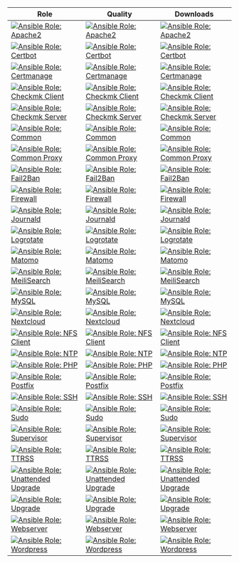 | Role | Quality | Downloads |
| --- | --- | --- |
| [![Ansible Role: Apache2](https://img.shields.io/ansible/role/55128?style=flat-square)](https://galaxy.ansible.com/thorian93/apache2) | [![Ansible Role: Apache2](https://img.shields.io/ansible/quality/55128?style=flat-square)](https://galaxy.ansible.com/thorian93/apache2) | [![Ansible Role: Apache2](https://img.shields.io/ansible/role/d/55128?style=flat-square)](https://galaxy.ansible.com/thorian93/apache2) |
| [![Ansible Role: Certbot](https://img.shields.io/ansible/role/55129?style=flat-square)](https://galaxy.ansible.com/thorian93/certbot) | [![Ansible Role: Certbot](https://img.shields.io/ansible/quality/55129?style=flat-square)](https://galaxy.ansible.com/thorian93/certbot) | [![Ansible Role: Certbot](https://img.shields.io/ansible/role/d/55129?style=flat-square)](https://galaxy.ansible.com/thorian93/certbot) |
| [![Ansible Role: Certmanage](https://img.shields.io/ansible/role/55130?style=flat-square)](https://galaxy.ansible.com/thorian93/certmanage) | [![Ansible Role: Certmanage](https://img.shields.io/ansible/quality/55130?style=flat-square)](https://galaxy.ansible.com/thorian93/certmanage) | [![Ansible Role: Certmanage](https://img.shields.io/ansible/role/d/55130?style=flat-square)](https://galaxy.ansible.com/thorian93/certmanage) |
| [![Ansible Role: Checkmk Client](https://img.shields.io/ansible/role/55241?style=flat-square)](https://galaxy.ansible.com/thorian93/checkmk_client) | [![Ansible Role: Checkmk Client](https://img.shields.io/ansible/quality/55241?style=flat-square)](https://galaxy.ansible.com/thorian93/checkmk_client) | [![Ansible Role: Checkmk Client](https://img.shields.io/ansible/role/d/55241?style=flat-square)](https://galaxy.ansible.com/thorian93/checkmk_client) |
| [![Ansible Role: Checkmk Server](https://img.shields.io/ansible/role/55242?style=flat-square)](https://galaxy.ansible.com/thorian93/checkmk_server) | [![Ansible Role: Checkmk Server](https://img.shields.io/ansible/quality/55242?style=flat-square)](https://galaxy.ansible.com/thorian93/checkmk_server) | [![Ansible Role: Checkmk Server](https://img.shields.io/ansible/role/d/55242?style=flat-square)](https://galaxy.ansible.com/thorian93/checkmk_server) |
| [![Ansible Role: Common](https://img.shields.io/ansible/role/55131?style=flat-square)](https://galaxy.ansible.com/thorian93/common) | [![Ansible Role: Common](https://img.shields.io/ansible/quality/55131?style=flat-square)](https://galaxy.ansible.com/thorian93/common) | [![Ansible Role: Common](https://img.shields.io/ansible/role/d/55131?style=flat-square)](https://galaxy.ansible.com/thorian93/common) |
| [![Ansible Role: Common Proxy](https://img.shields.io/ansible/role/55132?style=flat-square)](https://galaxy.ansible.com/thorian93/proxy) | [![Ansible Role: Common Proxy](https://img.shields.io/ansible/quality/55132?style=flat-square)](https://galaxy.ansible.com/thorian93/proxy) | [![Ansible Role: Common Proxy](https://img.shields.io/ansible/role/d/55132?style=flat-square)](https://galaxy.ansible.com/thorian93/proxy) |
| [![Ansible Role: Fail2Ban](https://img.shields.io/ansible/role/55133?style=flat-square)](https://galaxy.ansible.com/thorian93/fail2ban) | [![Ansible Role: Fail2Ban](https://img.shields.io/ansible/quality/55133?style=flat-square)](https://galaxy.ansible.com/thorian93/fail2ban) | [![Ansible Role: Fail2Ban](https://img.shields.io/ansible/role/d/55133?style=flat-square)](https://galaxy.ansible.com/thorian93/fail2ban) |
| [![Ansible Role: Firewall](https://img.shields.io/ansible/role/55134?style=flat-square)](https://galaxy.ansible.com/thorian93/firewall) | [![Ansible Role: Firewall](https://img.shields.io/ansible/quality/55134?style=flat-square)](https://galaxy.ansible.com/thorian93/firewall) | [![Ansible Role: Firewall](https://img.shields.io/ansible/role/d/55134?style=flat-square)](https://galaxy.ansible.com/thorian93/firewall) |
| [![Ansible Role: Journald](https://img.shields.io/ansible/role/55135?style=flat-square)](https://galaxy.ansible.com/thorian93/journald) | [![Ansible Role: Journald](https://img.shields.io/ansible/quality/55135?style=flat-square)](https://galaxy.ansible.com/thorian93/journald) | [![Ansible Role: Journald](https://img.shields.io/ansible/role/d/55135?style=flat-square)](https://galaxy.ansible.com/thorian93/journald) |
| [![Ansible Role: Logrotate](https://img.shields.io/ansible/role/55136?style=flat-square)](https://galaxy.ansible.com/thorian93/logrotate) | [![Ansible Role: Logrotate](https://img.shields.io/ansible/quality/55136?style=flat-square)](https://galaxy.ansible.com/thorian93/logrotate) | [![Ansible Role: Logrotate](https://img.shields.io/ansible/role/d/55136?style=flat-square)](https://galaxy.ansible.com/thorian93/logrotate) |
| [![Ansible Role: Matomo](https://img.shields.io/ansible/role/55137?style=flat-square)](https://galaxy.ansible.com/thorian93/matomo) | [![Ansible Role: Matomo](https://img.shields.io/ansible/quality/55137?style=flat-square)](https://galaxy.ansible.com/thorian93/matomo) | [![Ansible Role: Matomo](https://img.shields.io/ansible/role/d/55137?style=flat-square)](https://galaxy.ansible.com/thorian93/matomo) |
| [![Ansible Role: MeiliSearch](https://img.shields.io/ansible/role/55138?style=flat-square)](https://galaxy.ansible.com/thorian93/meilisearch) | [![Ansible Role: MeiliSearch](https://img.shields.io/ansible/quality/55138?style=flat-square)](https://galaxy.ansible.com/thorian93/meilisearch) | [![Ansible Role: MeiliSearch](https://img.shields.io/ansible/role/d/55138?style=flat-square)](https://galaxy.ansible.com/thorian93/meilisearch) |
| [![Ansible Role: MySQL](https://img.shields.io/ansible/role/55139?style=flat-square)](https://galaxy.ansible.com/thorian93/mysql) | [![Ansible Role: MySQL](https://img.shields.io/ansible/quality/55139?style=flat-square)](https://galaxy.ansible.com/thorian93/mysql) | [![Ansible Role: MySQL](https://img.shields.io/ansible/role/d/55139?style=flat-square)](https://galaxy.ansible.com/thorian93/mysql) |
| [![Ansible Role: Nextcloud](https://img.shields.io/ansible/role/55140?style=flat-square)](https://galaxy.ansible.com/thorian93/nextcloud) | [![Ansible Role: Nextcloud](https://img.shields.io/ansible/quality/55140?style=flat-square)](https://galaxy.ansible.com/thorian93/nextcloud) | [![Ansible Role: Nextcloud](https://img.shields.io/ansible/role/d/55140?style=flat-square)](https://galaxy.ansible.com/thorian93/nextcloud) |
| [![Ansible Role: NFS Client](https://img.shields.io/ansible/role/55152?style=flat-square)](https://galaxy.ansible.com/thorian93/nfs_client) | [![Ansible Role: NFS Client](https://img.shields.io/ansible/quality/55152?style=flat-square)](https://galaxy.ansible.com/thorian93/nfs_client) | [![Ansible Role: NFS Client](https://img.shields.io/ansible/role/d/55152?style=flat-square)](https://galaxy.ansible.com/thorian93/nfs_client) |
| [![Ansible Role: NTP](https://img.shields.io/ansible/role/55142?style=flat-square)](https://galaxy.ansible.com/thorian93/ntp) | [![Ansible Role: NTP](https://img.shields.io/ansible/quality/55142?style=flat-square)](https://galaxy.ansible.com/thorian93/ntp) | [![Ansible Role: NTP](https://img.shields.io/ansible/role/d/55142?style=flat-square)](https://galaxy.ansible.com/thorian93/ntp) |
| [![Ansible Role: PHP](https://img.shields.io/ansible/role/55141?style=flat-square)](https://galaxy.ansible.com/thorian93/php) | [![Ansible Role: PHP](https://img.shields.io/ansible/quality/55141?style=flat-square)](https://galaxy.ansible.com/thorian93/php) | [![Ansible Role: PHP](https://img.shields.io/ansible/role/d/55141?style=flat-square)](https://galaxy.ansible.com/thorian93/php) |
| [![Ansible Role: Postfix](https://img.shields.io/ansible/role/55143?style=flat-square)](https://galaxy.ansible.com/thorian93/postfix) | [![Ansible Role: Postfix](https://img.shields.io/ansible/quality/55143?style=flat-square)](https://galaxy.ansible.com/thorian93/postfix) | [![Ansible Role: Postfix](https://img.shields.io/ansible/role/d/55143?style=flat-square)](https://galaxy.ansible.com/thorian93/postfix) |
| [![Ansible Role: SSH](https://img.shields.io/ansible/role/55144?style=flat-square)](https://galaxy.ansible.com/thorian93/ssh) | [![Ansible Role: SSH](https://img.shields.io/ansible/quality/55144?style=flat-square)](https://galaxy.ansible.com/thorian93/ssh) | [![Ansible Role: SSH](https://img.shields.io/ansible/role/d/55144?style=flat-square)](https://galaxy.ansible.com/thorian93/ssh) |
| [![Ansible Role: Sudo](https://img.shields.io/ansible/role/55145?style=flat-square)](https://galaxy.ansible.com/thorian93/sudo) | [![Ansible Role: Sudo](https://img.shields.io/ansible/quality/55145?style=flat-square)](https://galaxy.ansible.com/thorian93/sudo) | [![Ansible Role: Sudo](https://img.shields.io/ansible/role/d/55145?style=flat-square)](https://galaxy.ansible.com/thorian93/sudo) |
| [![Ansible Role: Supervisor](https://img.shields.io/ansible/role/55146?style=flat-square)](https://galaxy.ansible.com/thorian93/supervisor) | [![Ansible Role: Supervisor](https://img.shields.io/ansible/quality/55146?style=flat-square)](https://galaxy.ansible.com/thorian93/supervisor) | [![Ansible Role: Supervisor](https://img.shields.io/ansible/role/d/55146?style=flat-square)](https://galaxy.ansible.com/thorian93/supervisor) |
| [![Ansible Role: TTRSS](https://img.shields.io/ansible/role/55147?style=flat-square)](https://galaxy.ansible.com/thorian93/ttrss) | [![Ansible Role: TTRSS](https://img.shields.io/ansible/quality/55147?style=flat-square)](https://galaxy.ansible.com/thorian93/ttrss) | [![Ansible Role: TTRSS](https://img.shields.io/ansible/role/d/55147?style=flat-square)](https://galaxy.ansible.com/thorian93/ttrss) |
| [![Ansible Role: Unattended Upgrade](https://img.shields.io/ansible/role/55153?style=flat-square)](https://galaxy.ansible.com/thorian93/unattended_upgrade) | [![Ansible Role: Unattended Upgrade](https://img.shields.io/ansible/quality/55153?style=flat-square)](https://galaxy.ansible.com/thorian93/unattended_upgrade) | [![Ansible Role: Unattended Upgrade](https://img.shields.io/ansible/role/d/55153?style=flat-square)](https://galaxy.ansible.com/thorian93/unattended_upgrade) |
| [![Ansible Role: Upgrade](https://img.shields.io/ansible/role/55149?style=flat-square)](https://galaxy.ansible.com/thorian93/upgrade) | [![Ansible Role: Upgrade](https://img.shields.io/ansible/quality/55149?style=flat-square)](https://galaxy.ansible.com/thorian93/upgrade) | [![Ansible Role: Upgrade](https://img.shields.io/ansible/role/d/55149?style=flat-square)](https://galaxy.ansible.com/thorian93/upgrade) |
| [![Ansible Role: Webserver](https://img.shields.io/ansible/role/55151?style=flat-square)](https://galaxy.ansible.com/thorian93/webserver) | [![Ansible Role: Webserver](https://img.shields.io/ansible/quality/55151?style=flat-square)](https://galaxy.ansible.com/thorian93/webserver) | [![Ansible Role: Webserver](https://img.shields.io/ansible/role/d/55151?style=flat-square)](https://galaxy.ansible.com/thorian93/webserver) |
| [![Ansible Role: Wordpress](https://img.shields.io/ansible/role/55150?style=flat-square)](https://galaxy.ansible.com/thorian93/wordpress) | [![Ansible Role: Wordpress](https://img.shields.io/ansible/quality/55150?style=flat-square)](https://galaxy.ansible.com/thorian93/wordpress) | [![Ansible Role: Wordpress](https://img.shields.io/ansible/role/d/55150?style=flat-square)](https://galaxy.ansible.com/thorian93/wordpress) |